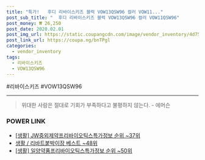 ```yaml
--- 
title: "특가!   후디 리바이스키즈 블럭 VOW13QSW96 컬러 VOW11..." 
post_sub_title: "  후디 리바이스키즈 블럭 VOW13QSW96 컬러 VOW11QSW96" 
post_money: ₩ 26,250 
post_date: 2020.02.01 
post_img_url: https://static.coupangcdn.com/image/vendor_inventory/4d75/17b549df24701c8274f999b0af55e701e26be197bb4d45c83639911d003a.JPG 
post_link_url: https://coupa.ng/bnTPgl 
categories: 
  - vendor_inventory 
tags: 
  - 리바이스키즈 
  - VOW13QSW96 
--- 
```

  #리바이스키즈 #VOW13QSW96 
<hr> 

> 위대한 사람은 절대로 기회가 부족하다고 불평하지 않는다. - 에머슨 


### POWER LINK

* <a href="https://blog.naver.com/sakai111/221772961682" target="_blank"> [생활] JW중외제약프리바이오틱스특가정보 순위 ~37위</a>
* <a href="https://blog.naver.com/santokki14/221777179978" target="_blank">생활 / 리바트붙박이장 베스트 ~48위</a>
* <a href="https://blog.naver.com/sakai111/221772882091" target="_blank"> [생활] 일양약품프리바이오틱스특가정보 순위 ~50위</a>
